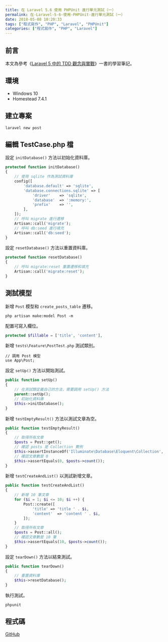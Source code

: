 ```yaml
---
title: 在 Laravel 5.6 使用 PHPUnit 進行單元測試（一）
permalink: 在-Laravel-5-6-使用-PHPUnit-進行單元測試（一）
date: 2018-05-08 10:20:33
tags: ["程式寫作", "PHP", "Laravel", "PHPUnit"]
categories: ["程式寫作", "PHP", "Laravel"]
---
```


## 前言

本文為參考《[Laravel 5 中的 TDD 觀念與實戰](https://jaceju-books.gitbooks.io/tdd-in-laravel-5)》一書的學習筆記。

## 環境

- Windows 10
- Homestead 7.4.1

## 建立專案

```CMD
laravel new post
```

## 編輯 TestCase.php 檔

設定 `initDatabase()` 方法以初始化資料庫。

```PHP
protected function initDatabase()
{
    // 使用 sqlite 作為測試資料庫
    config([
        'database.default' => 'sqlite',
        'database.connections.sqlite' => [
            'driver'    => 'sqlite',
            'database'  => ':memory:',
            'prefix'    => '',
        ],
    ]);
    // 呼叫 migrate 進行遷移
    Artisan::call('migrate');
    // 呼叫 db:seed 進行填充
    Artisan::call('db:seed');
}
```

設定 `resetDatabase()` 方法以重置資料庫。

```PHP
protected function resetDatabase()
{
    // 呼叫 migrate:reset 重置遷移和填充
    Artisan::call('migrate:reset');
}
```

## 測試模型

新增 `Post` 模型和 `create_posts_table` 遷移。

```CMD
php artisan make:model Post -m
```

配置可寫入欄位。

```PHP
protected $fillable = ['title', 'content'],
```

新增 `tests\Feature\PostTest.php` 測試類別。

```
// 調用 Post 模型
use App\Post;
```

設定 `setUp()` 方法以開始測試。

```PHP
public function setUp()
{
    // 在測試類定義自己的方法，需要調用 setUp() 方法
    parent::setUp();
    // 初始化資料庫
    $this->initDatabase();
}
```

新增 `testEmptyResult()` 方法以測試文章為空。

```PHP
public function testEmptyResult()
{
    // 取得所有文章
    $posts = Post::get();
    // 確認 posts 是 Collection 實例
    $this->assertInstanceOf('Illuminate\Database\Eloquent\Collection', $posts);
    // 確認文章數是 0
    $this->assertEquals(0, $posts->count());
}
```

新增 `testCreateAndList()` 以測試新增文章。

```PHP
public function testCreateAndList()
{
    // 新增 10 筆文章
    for ($i = 1; $i <= 10; $i ++) {
        Post::create([
            'title' => 'title ' . $i,
            'content'  => 'content ' . $i,
        ]);
    }
    // 取得所有文章
    $posts = Post::all();
    // 確認文章數是 10 筆
    $this->assertEquals(10, $posts->count());
}
```

設定 `tearDown()` 方法以結束測試。

```PHP
public function tearDown()
{
    // 重置資料庫
    $this->resetDatabase();
}
```

執行測試。

```CMD
phpunit
```

## 程式碼

[GitHub](https://github.com/memochou1993/post)
